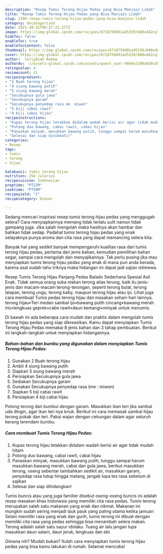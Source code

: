 ```yaml
---
description: "Resep Tumis Terong Hijau Pedas yang Bisa Manjain Lidah"
title: "Resep Tumis Terong Hijau Pedas yang Bisa Manjain Lidah"
slug: 1290-resep-tumis-terong-hijau-pedas-yang-bisa-manjain-lidah
category: Uncategorized
date: 2021-10-31T00:27:22.277Z
image: https://img-global.cpcdn.com/recipes/6718759d81ad5339/680x482cq70/tumis-terong-hijau-pedas-foto-resep-utama.jpg
hideToc: false
enableToc: true
enableTocContent: false
thumbnail: https://img-global.cpcdn.com/recipes/6718759d81ad5339/680x482cq70/tumis-terong-hijau-pedas-foto-resep-utama.jpg
cover: https://img-global.cpcdn.com/recipes/6718759d81ad5339/680x482cq70/tumis-terong-hijau-pedas-foto-resep-utama.jpg
author:  lellyDiah Rahma
authorAv:  //assets-global.cpcdn.com/assets/guest_user-9668e1190ab58cd58d666d5934e79c79da2e02f4421a6ed9abc4b163da97d6e7.png
ratingvalue: 4
reviewcount: 11
recipeingredient:
- "2 Buah terong hijau"
- "4 siung bawang putih"
- "5 siung bawang merah"
- "Secukupnya gula jawa"
- "Secukupnya garam"
- "Secukupnya penyedap rasa me  miwon"
- "5 biji cabai rawit"
- "4 biji cabai hijau"
recipeinstructions:
- "Kupas terong hijau letakkan didalam wadah berisi air agar tidak mudah hitam"
- "Potong duo bawang, cabai rawit, cabai hijau"
- "Panaskan minyak, masukkan bawang putih, tunggu sampai harum masukkan bawang merah, cabai dan gula jawa, berikut masukkan terong, oseng sebentar tambahkan sedikit air, masukkan garam, penyedap rasa tutup hingga matang, jangab lupa tes rasa sebelum di sajikan"
- "Selesai dan siap dinikmati!"
categories:
- Resep
tags:
- tumis
- terong
- hijau

katakunci: tumis terong hijau 
nutrition: 254 calories
recipecuisine: Indonesian
preptime: "PT22M"
cooktime: "PT58M"
recipeyield: "2"
recipecategory: Dinner

---
```



Sedang mencari inspirasi resep tumis terong hijau pedas yang menggugah selera? Cara menyiapkannya memang tidak terlalu sulit namun tidak gampang juga. Jika salah mengolah maka hasilnya akan hambar dan bahkan tidak sedap. Padahal tumis terong hijau pedas yang enak selayaknya punya aroma dan cita rasa yang dapat memancing selera kita.


Banyak hal yang sedikit banyak mempengaruhi kualitas rasa dari tumis terong hijau pedas, pertama dari jenis bahan, kemudian pemilihan bahan segar, sampai cara mengolah dan menyajikannya. Tak perlu pusing jika mau menyiapkan tumis terong hijau pedas yang enak di mana pun anda berada, karena asal sudah tahu triknya maka hidangan ini dapat jadi sajian istimewa.

Resep Tumis Terong Hijau Panjang Pedas Balado Sederhana Spesial Asli Enak. Tidak semua orang suka makan terong alias terung, baik itu jenis-jenis dan macam-macam terong-terongan, seperti terong bulat, terong lalapan, terong ungu, terong baby, maupun terong hijau atau ijo. Lihat juga cara membuat Tumis pedas terong hijau dan masakan sehari-hari lainnya. terong hijau•Teri medan sambal ijo•bawang putih cincang•bawang merah iris•lengkuas geprek•cabe rawit•daun kemangi•minyak untuk menumis.


Di bawah ini ada beberapa cara mudah dan praktis dalam mengolah tumis terong hijau pedas yang siap dikreasikan. Kamu dapat menyiapkan Tumis Terong Hijau Pedas memakai 8 jenis bahan dan 3 tahap pembuatan. Berikut ini langkah-langkah untuk menyiapkan hidangannya.

<!--inarticleads1-->

##### Bahan-bahan dan bumbu yang digunakan dalam menyiapkan Tumis Terong Hijau Pedas:

1. Gunakan 2 Buah terong hijau
1. Ambil 4 siung bawang putih
1. Siapkan 5 siung bawang merah
1. Persiapkan Secukupnya gula jawa
1. Sediakan Secukupnya garam
1. Gunakan Secukupnya penyedap rasa (me : miwon)
1. Siapkan 5 biji cabai rawit
1. Persiapkan 4 biji cabai hijau


Potong terong dan bumbui dengan garam. Masukkan ikan teri jika sambal uda dingin, agar ikan teri nya kriuk. Berikut ini cara memasak sambal hijau terong pokak dan teri. Pakai wajan dengan cekungan dalam agar seluruh kerang terendam bumbu. 

<!--inarticleads2-->

##### Cara membuat Tumis Terong Hijau Pedas:

1. Kupas terong hijau letakkan didalam wadah berisi air agar tidak mudah hitam
1. Potong duo bawang, cabai rawit, cabai hijau
1. Panaskan minyak, masukkan bawang putih, tunggu sampai harum masukkan bawang merah, cabai dan gula jawa, berikut masukkan terong, oseng sebentar tambahkan sedikit air, masukkan garam, penyedap rasa tutup hingga matang, jangab lupa tes rasa sebelum di sajikan
1. Selesai dan siap dihidangkan!

Tumis buncis atau yang juga familier disebut oseng-oseng buncis ini adalah resep masakan khas Indonesia yang memiliki cita rasa pedas. Tumis terong merupakan salah satu makanan yang enak dan nikmat. Makanan ini mungkin sudah sering menjadi lauk pauk yang paling utama ketika jamuan Selain memiliki rasa yang enak dan gurih, tumis terong ini dibuat dengan memiliki cita rasa yang pedas sehingga bisa menambah selera makan. Terong adalah salah satu sayur idolaku. Tuang air lalu jangan lupa masukkan daun salam, daun jeruk, lengkuas dan ebi. 

Gimana nih? Mudah bukan? Itulah cara menyiapkan tumis terong hijau pedas yang bisa kamu lakukan di rumah. Selamat mencoba!
